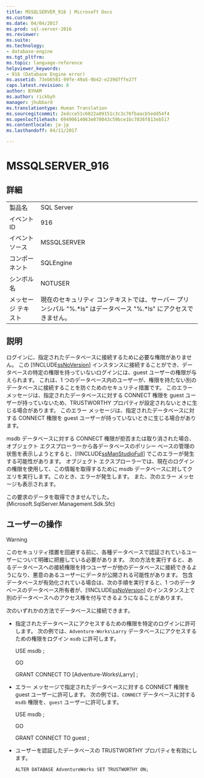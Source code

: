 ```yaml
---
title: MSSQLSERVER_916 | Microsoft Docs
ms.custom: 
ms.date: 04/04/2017
ms.prod: sql-server-2016
ms.reviewer: 
ms.suite: 
ms.technology:
- database-engine
ms.tgt_pltfrm: 
ms.topic: language-reference
helpviewer_keywords:
- 916 (Database Engine error)
ms.assetid: 73eb6581-99fe-49a5-9b42-e239d7ffe27f
caps.latest.revision: 8
author: BYHAM
ms.author: rickbyh
manager: jhubbard
ms.translationtype: Human Translation
ms.sourcegitcommit: 2edcce51c6822a89151c3c3c76fbaacb5edd54f4
ms.openlocfilehash: 69490614063e878043c59bce1bc7836f813eb517
ms.contentlocale: ja-jp
ms.lasthandoff: 04/11/2017

---
```

# <a name="mssqlserver916"></a>MSSQLSERVER_916
  
## <a name="details"></a>詳細  
  
|||  
|-|-|  
|製品名|SQL Server|  
|イベント ID|916|  
|イベント ソース|MSSQLSERVER|  
|コンポーネント|SQLEngine|  
|シンボル名|NOTUSER|  
|メッセージ テキスト|現在のセキュリティ コンテキストでは、サーバー プリンシパル "%.*ls" はデータベース "%.\*ls" にアクセスできません。|  
  
## <a name="explanation"></a>説明  
ログインに、指定されたデータベースに接続するために必要な権限がありません。 この [!INCLUDE[ssNoVersion](../../includes/ssnoversion-md.md)] インスタンスに接続することができ、データベースの特定の権限を持っていないログインには、guest ユーザーの権限が与えられます。 これは、1 つのデータベース内のユーザーが、権限を持たない別のデータベースに接続することを防ぐためのセキュリティ措置です。 このエラー メッセージは、指定されたデータベースに対する CONNECT 権限を guest ユーザーが持っていないため、TRUSTWORTHY プロパティが設定されないときに生じる場合があります。 このエラー メッセージは、指定されたデータベースに対する CONNECT 権限を guest ユーザーが持っていないときに生じる場合があります。  
  
msdb データベースに対する CONNECT 権限が拒否または取り消された場合、オブジェクト エクスプローラーから各データベースのポリシー ベースの管理の状態を表示しようとすると、[!INCLUDE[ssManStudioFull](../../includes/ssmanstudiofull-md.md)] でこのエラーが発生する可能性があります。 オブジェクト エクスプローラーでは、現在のログインの権限を使用して、この情報を取得するために msdb データベースに対してクエリを実行します。このとき、エラーが発生します。 また、次のエラー メッセージも表示されます。  
  
この要求のデータを取得できませんでした。 (Microsoft.SqlServer.Management.Sdk.Sfc)  
  
## <a name="user-action"></a>ユーザーの操作  
  
> [!WARNING]  
> このセキュリティ措置を回避する前に、各種データベースで認証されているユーザーについて明確に把握している必要があります。 次の方法を実行すると、あるデータベースへの接続権限を持つユーザーが他のデータベースに接続できるようになり、悪意のあるユーザーにデータが公開される可能性があります。 包含データベースが有効化されている場合は、次の手順を実行すると、1 つのデータベースのデータベース所有者が、[!INCLUDE[ssNoVersion](../../includes/ssnoversion-md.md)] のインスタンス上で別のデータベースへのアクセス権を付与できるようになることがあります。  
  
次のいずれかの方法でデータベースに接続できます。  
  
-   指定されたデータベースにアクセスするための権限を特定のログインに許可します。 次の例では、`Adventure-Works\Larry` データベースにアクセスするための権限をログイン `msdb` に許可します。  
  
    USE msdb ;  
  
    GO  
  
    GRANT CONNECT TO [Adventure-Works\Larry] ;  
  
-   エラー メッセージで指定されたデータベースに対する CONNECT 権限を guest ユーザーに許可します。 次の例では、`CONNECT` データベースに対する `msdb` 権限を、`guest` ユーザーに許可します。  
  
    USE msdb ;  
  
    GO  
  
    GRANT CONNECT TO guest ;  
  
-   ユーザーを認証したデータベースの TRUSTWORTHY プロパティを有効にします。  
  
    `ALTER DATABASE AdventureWorks SET TRUSTWORTHY ON;`  
  

